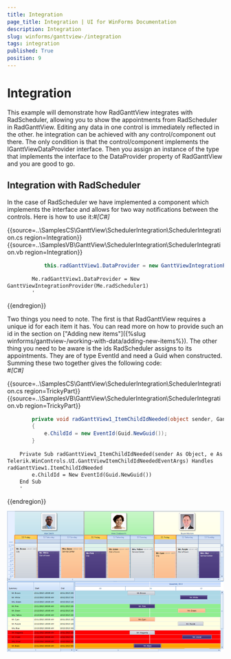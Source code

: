 ```yaml
---
title: Integration
page_title: Integration | UI for WinForms Documentation
description: Integration
slug: winforms/ganttview-/integration
tags: integration
published: True
position: 9
---
```


# Integration



This example will demonstrate how RadGanttView integrates with RadScheduler, allowing you to show the appointments from RadScheduler in RadGanttView. Editing any data in one control is immediately reflected in the other. he integration can be achieved with any control/component out there. The only condition is that the control/component implements the IGanttViewDataProvider interface. Then you assign an instance of the type that implements the interface to the DataProvider property of RadGanttView and you are good to go.

## Integration with RadScheduler

In the case of RadScheduler we have implemented a component which implements the interface and allows for two way notifications between the controls. Here is how to use it:#_[C#]_

	



{{source=..\SamplesCS\GanttView\SchedulerIntegration\SchedulerIntegration.cs region=Integration}} 
{{source=..\SamplesVB\GanttView\SchedulerIntegration\SchedulerIntegration.vb region=Integration}} 

````C#
            this.radGanttView1.DataProvider = new GanttViewIntegrationProvider(this.radScheduler1);
````
````VB.NET
        Me.radGanttView1.DataProvider = New GanttViewIntegrationProvider(Me.radScheduler1)
        '
````

{{endregion}} 




Two things you need to note. The first is that RadGanttView requires a unique id for each item it has. You can read more on how to provide such an id in the section on ["Adding new items"]({%slug winforms/ganttview-/working-with-data/adding-new-items%}). The other thing you need to be aware is the ids RadScheduler assigns to its appointments. They are of type EventId and need a Guid when constructed. Summing these two together gives the following code:   
        #_[C#]_

	



{{source=..\SamplesCS\GanttView\SchedulerIntegration\SchedulerIntegration.cs region=TrickyPart}} 
{{source=..\SamplesVB\GanttView\SchedulerIntegration\SchedulerIntegration.vb region=TrickyPart}} 

````C#
        private void radGanttView1_ItemChildIdNeeded(object sender, GanttViewItemChildIdNeededEventArgs e)
        {
            e.ChildId = new EventId(Guid.NewGuid());
        }
````
````VB.NET
    Private Sub radGanttView1_ItemChildIdNeeded(sender As Object, e As Telerik.WinControls.UI.GanttViewItemChildIdNeededEventArgs) Handles radGanttView1.ItemChildIdNeeded
        e.ChildId = New EventId(Guid.NewGuid())
    End Sub
    '
````

{{endregion}} 


![ganttview-integration 001](images/ganttview-integration001.png)
